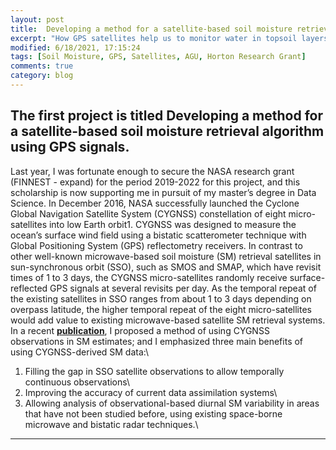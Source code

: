 ```yaml
---
layout: post
title:  Developing a method for a satellite-based soil moisture retrieval algorithm using GPS signals
excerpt: "How GPS satellites help us to monitor water in topsoil layers?"
modified: 6/18/2021, 17:15:24
tags: [Soil Moisture, GPS, Satellites, AGU, Horton Research Grant]
comments: true
category: blog
---
```


## __The first project__ is titled __Developing a method for a satellite-based soil moisture retrieval algorithm using GPS signals__.
Last year, I was fortunate enough to secure the NASA research grant (FINNEST - expand) for the period 2019-2022 for this project, and this scholarship is now supporting me in pursuit of my master’s degree in Data Science. In December 2016, NASA successfully launched the Cyclone Global Navigation Satellite System (CYGNSS) constellation of eight micro-satellites into low Earth orbit1. CYGNSS was designed to measure the ocean’s surface wind field using a bistatic scatterometer technique with Global Positioning System (GPS) reflectometry receivers. In contrast to other well-known microwave-based soil moisture (SM) retrieval satellites in sun-synchronous orbit (SSO), such as SMOS and SMAP, which have revisit times of 1 to 3 days, the CYGNSS micro-satellites randomly receive surface-reflected GPS signals at several revisits per day. As the temporal repeat of the existing satellites in SSO ranges from about 1 to 3 days depending on overpass latitude, the higher temporal repeat of the eight micro-satellites would add value to existing microwave-based satellite SM retrieval systems. In a recent __[publication](https://github.com/Hyunglok-Kim/Hyunglok-Kim.github.io/blob/master/pdf/10.Kim%26Lakshmi_2018_GRL.pdf)__, I proposed a method of using CYGNSS observations in SM estimates; and I emphasized three main benefits of using CYGNSS-derived SM data:\
1) Filling the gap in SSO satellite observations to allow temporally continuous observations\
2) Improving the accuracy of current data assimilation systems\
3) Allowing analysis of observational-based diurnal SM variability in areas that have not been studied before, using existing space-borne microwave and bistatic radar techniques.\

---
